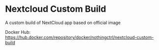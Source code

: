 # Nextcloud Custom Build

A custom build of NextCloud app based on official image

Docker Hub: https://hub.docker.com/repository/docker/nothingctrl/nextcloud-custom-build